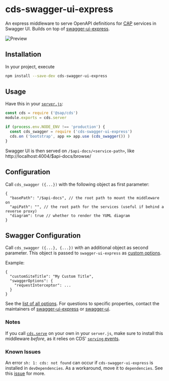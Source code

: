 # cds-swagger-ui-express

An express middleware to serve OpenAPI definitions for [CAP](https://cap.cloud.sap) services in Swagger UI.
Builds on top of [swagger-ui-express](https://www.npmjs.com/package/swagger-ui-express).

![Preview](https://raw.githubusercontent.com/chgeo/cds-swagger-ui-express/main/assets/cds-swagger-ui.png)

## Installation

In your project, execute
```sh
npm install --save-dev cds-swagger-ui-express
```

## Usage

Have this in your [`server.js`](https://cap.cloud.sap/docs/node.js/cds-server#custom-server-js):

```js
const cds = require ('@sap/cds')
module.exports = cds.server

if (process.env.NODE_ENV !== 'production') {
  const cds_swagger = require ('cds-swagger-ui-express')
  cds.on ('bootstrap', app => app.use (cds_swagger()) )
}
```

Swagger UI is then served on `/$api-docs/<service-path>`, like http://localhost:4004/$api-docs/browse/

## Configuration

Call `cds_swagger ({...})` with the following object as first parameter:
```jsonc
{
  "basePath": "/$api-docs", // the root path to mount the middleware on
  "apiPath": "", // the root path for the services (useful if behind a reverse proxy)
  "diagram": true // whether to render the YUML diagram
}
```

## Swagger Configuration

Call `cds_swagger ({...}, {...})` with an additional object as second parameter. This object is passed to `swagger-ui-express` as [custom options](https://www.npmjs.com/package/swagger-ui-express#user-content-custom-swagger-options).

Example:

```jsonc
{
  "customSiteTitle": "My Custom Title",
  "swaggerOptions": {
    "requestInterceptor": ...
  }
}
```

See the [list of all options](https://github.com/swagger-api/swagger-ui/blob/master/docs/usage/configuration.md).
For questions to specific properties, contact the maintainers of [swagger-ui-express](https://www.npmjs.com/package/swagger-ui-express) or [swagger-ui](https://github.com/swagger-api/swagger-ui).

### Notes

If you call [`cds.serve`](https://cap.cloud.sap/docs/node.js/cds-serve#cds-serve) on your own in your `server.js`, make sure to install this middleware _before_, as it relies on CDS' [`serving` events](https://cap.cloud.sap/docs/node.js/cds-server#cdson--serving-service).

### Known Issues

An error `sh: 1: cds: not found` can occur if `cds-swagger-ui-express` is installed in `devDependencies`.  As a workaround, move it to `dependencies`.  See this [issue](https://github.com/chgeo/cds-swagger-ui-express/issues/8) for more.
